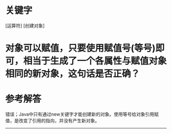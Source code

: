 # 关键字

\[运算符\] \[创建对象\]

# 对象可以赋值，只要使用赋值号\(等号\)即可，相当于生成了一个各属性与赋值对象相同的新对象，这句话是否正确？

# 参考解答

错误；Java中只有通过new关键字才能创建新的对象。使用等号给对象引用赋值，是改变了引用的指向，并没有产生新对象。

---

